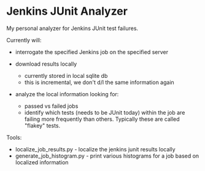 # Jenkins JUnit Analyzer

My personal analyzer for Jenkins JUnit test failures.

Currently will:
* interrogate the specified Jenkins job on the specified server
* download results locally
  * currently stored in local sqlite db
  * this is incremental, we don't d/l the same information again

* analyze the local information looking for:
  * passed vs failed jobs
  * identify which tests (needs to be JUnit today) within the job are failing more frequently than others. Typically these are called "flakey" tests.


Tools:
* localize_job_results.py - localize the jenkins junit results locally
* generate_job_histogram.py - print various histograms for a job based on localized information